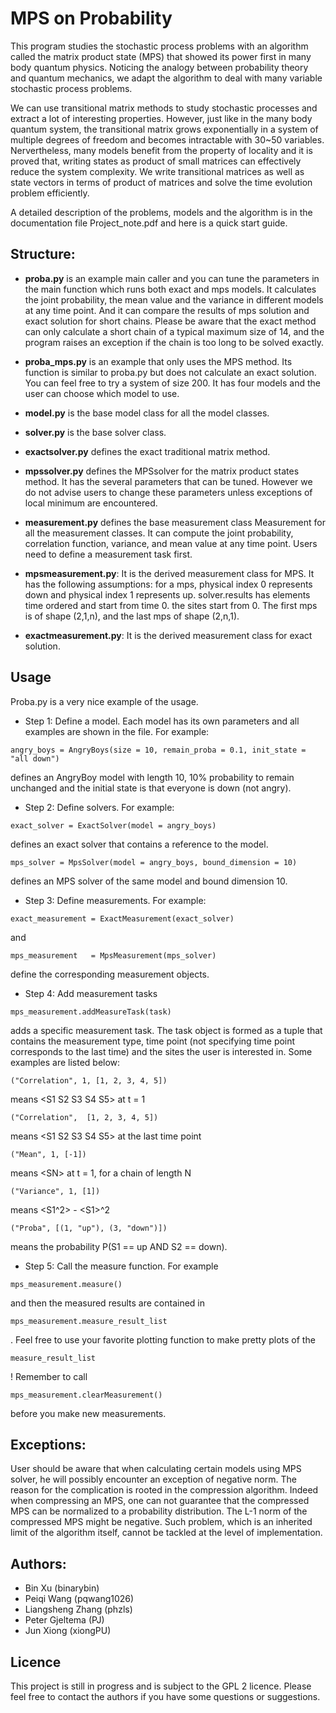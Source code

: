 MPS on Probability
===

This program studies the stochastic process problems with an algorithm called the matrix product state (MPS) that showed its power first in many body quantum physics. Noticing the analogy between probability theory and quantum mechanics, we adapt the algorithm to deal with many variable stochastic process problems.

We can use transitional matrix methods to study stochastic processes and extract a lot of interesting properties. However, just like in the many body quantum system, the transitional matrix grows exponentially in a system of multiple degrees of freedom and becomes intractable with 30~50 variables. Nervertheless, many models benefit from the property of locality and it is proved that, writing states as product of small matrices can effectively reduce the system complexity. We write transitional matrices as well as state vectors in terms of product of matrices and solve the time evolution problem efficiently.

A detailed description of the problems, models and the algorithm is in the documentation file Project_note.pdf and here is a quick start guide.

Structure:
---
* **proba.py** is an example main caller and you can tune the parameters in the main function which runs both exact and mps models. It calculates the joint probability, the mean value and the variance in different models at any time point. And it can compare the results of mps solution and exact solution for short chains. Please be aware that the exact method can only calculate a short chain of a typical maximum size of 14, and the program raises an exception if the chain is too long to be solved exactly.
* **proba_mps.py** is an example that only uses the MPS method. Its function is similar to proba.py but does not calculate an exact solution. You can feel free to try a system of size 200. It has four models and the user can choose which model to use. 
* **model.py** is the base model class for all the model classes. 
* **solver.py** is the base solver class. 
* **exactsolver.py** defines the exact traditional matrix method.
* **mpssolver.py** defines the MPSsolver for the matrix product states method. It has the several parameters that can be tuned. However we do not advise users to change these parameters unless exceptions of local minimum are encountered.

* **measurement.py** defines the base measurement class Measurement for all the measurement classes. It can compute the joint probability, correlation function, variance, and mean value at any time point. Users need to define a measurement task first. 

* **mpsmeasurement.py**: It is the derived measurement class for MPS. It has the following assumptions: for a mps, physical index 0 represents down and physical index 1 represents up. solver.results has elements time ordered and start from time 0. the sites start from 0. The first mps is of shape (2,1,n), and the last mps of shape (2,n,1).
* **exactmeasurement.py**: It is the derived measurement class for exact solution. 




Usage
---
Proba.py is a very nice example of the usage. 

* Step 1: Define a model. Each model has its own parameters and all examples are shown in the file. For example:
```
angry_boys = AngryBoys(size = 10, remain_proba = 0.1, init_state = "all down")
```

defines an AngryBoy model with length 10, 10% probability to remain unchanged and the initial state is that everyone is down (not angry).

* Step 2: Define solvers. For example:
```
exact_solver = ExactSolver(model = angry_boys)
```

defines an exact solver that contains a reference to the model.
```
mps_solver = MpsSolver(model = angry_boys, bound_dimension = 10)
```

defines an MPS solver of the same model and bound dimension 10.

* Step 3: Define measurements. For example:
```
exact_measurement = ExactMeasurement(exact_solver)
```

and

```
mps_measurement   = MpsMeasurement(mps_solver)
```

define the corresponding measurement objects.

* Step 4: Add measurement tasks

```
mps_measurement.addMeasureTask(task)
```

adds a specific measurement task. The task object is formed as a tuple that contains the measurement type, time point (not specifying time point corresponds to the last time) and the sites the user is interested in. Some examples are listed below:

```
("Correlation", 1, [1, 2, 3, 4, 5])
```
means \<S1 S2 S3 S4 S5\> at t = 1

```
("Correlation",  [1, 2, 3, 4, 5]) 
```
means \<S1 S2 S3 S4 S5\> at the last time point

``` 
("Mean", 1, [-1])
```
means \<SN\> at t = 1, for a chain of length N

```
("Variance", 1, [1])
```
means \<S1^2\> - \<S1\>^2

```
("Proba", [(1, "up"), (3, "down")])
``` 
means the probability P(S1 == up AND S2 == down).

* Step 5: Call the measure function. For example
```
mps_measurement.measure()
```
and then the measured results are contained in 
```
mps_measurement.measure_result_list
```
. Feel free to use your favorite plotting function to make pretty plots of the 
```
measure_result_list
```
! Remember to call 
```
mps_measurement.clearMeasurement()
```
before you make new measurements.

Exceptions:
---
User should be aware that when calculating certain models using MPS solver, he will possibly encounter an exception of negative norm. The reason for the complication is rooted in the compression algorithm. Indeed when compressing an MPS, one can not guarantee that the compressed MPS can be normalized to a probability distribution. The L-1 norm of the compressed MPS might be negative. Such problem, which is an inherited limit of the algorithm itself, cannot be tackled at the level of implementation.

Authors:
---
* Bin Xu (binarybin)
* Peiqi Wang (pqwang1026)
* Liangsheng Zhang (phzls)
* Peter Gjeltema (PJ)
* Jun Xiong (xiongPU)

Licence
---
This project is still in progress and is subject to the GPL 2 licence. Please feel free to contact the authors if you have some questions or suggestions.
